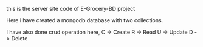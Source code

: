 this is the server site code of E-Grocery-BD project

Here i have created a mongodb database with two collections.

I have also done crud operation here,
C -> Create 
R -> Read
U -> Update
D -> Delete